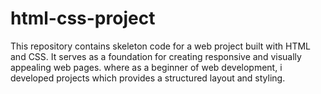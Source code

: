 # html-css-project
This repository contains skeleton code for a web project built with HTML and CSS. It serves as a foundation for creating responsive and visually appealing web pages. where as a beginner of web development, i developed projects which provides a structured layout and styling.
